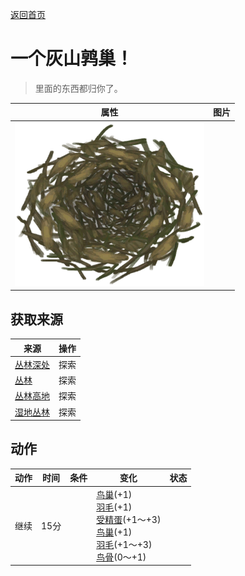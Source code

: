 [返回首页](index.md)  
# 一个灰山鹑巢！  
> 里面的东西都归你了。  
  
  属性  |   图片   
 ----  |  ----:   
   |  ![](Sprite/Nest.png)   
  
## 获取来源  
来源  |  操作  
----  |  ----  
[丛林深处](DeepJungle.md)  |  探索  
[丛林](Jungle.md)  |  探索  
[丛林高地](JungleHighlands.md)  |  探索  
[湿地丛林](Wetlands.md)  |  探索  
## 动作  
动作  |  时间  |  条件  |  变化  |  状态  
----  |  ----  |  ----  |  ----  |  ----  
继续  |  15分  |    |  [鸟巢](Nest.md)(+1)<br>[羽毛](Feathers.md)(+1)<br>[受精蛋](EggPartridgeFertilized.md)(+1～+3)<br>[鸟巢](Nest.md)(+1)<br>[羽毛](Feathers.md)(+1～+3)<br>[鸟骨](BonesBird.md)(0～+1)  |    
